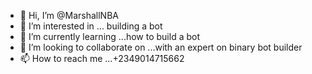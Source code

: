 - 👋 Hi, I’m @MarshallNBA
- 👀 I’m interested in ... building a bot
- 🌱 I’m currently learning ...how to build a bot
- 💞️ I’m looking to collaborate on ...with an expert on binary bot builder
- 📫 How to reach me ...+2349014715662

<!---
MarshallNBA/MarshallNBA is a ✨ special ✨ repository because its `README.md` (this file) appears on your GitHub profile.
You can click the Preview link to take a look at your changes.
--->
